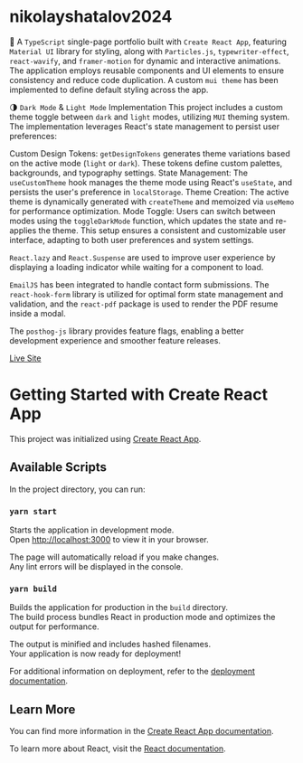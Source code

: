 # nikolayshatalov2024

🚀 A `TypeScript` single-page portfolio built with `Create React App`, featuring `Material UI` library for styling, along with `Particles.js`, `typewriter-effect`, `react-wavify`, and `framer-motion` for dynamic and interactive animations. The application employs reusable components and UI elements to ensure consistency and reduce code duplication. A custom `mui theme` has been implemented to define default styling across the app.

🌗 `Dark Mode` & `Light Mode` Implementation
This project includes a custom theme toggle between `dark` and `light` modes, utilizing `MUI` theming system. The implementation leverages React's state management to persist user preferences:

Custom Design Tokens: `getDesignTokens` generates theme variations based on the active mode (`light` or `dark`). These tokens define custom palettes, backgrounds, and typography settings.
State Management: The `useCustomTheme` hook manages the theme mode using React's `useState`, and persists the user's preference in `localStorage`.
Theme Creation: The active theme is dynamically generated with `createTheme` and memoized via `useMemo` for performance optimization.
Mode Toggle: Users can switch between modes using the `toggleDarkMode` function, which updates the state and re-applies the theme.
This setup ensures a consistent and customizable user interface, adapting to both user preferences and system settings.

`React.lazy` and `React.Suspense` are used to improve user experience by displaying a loading indicator while waiting for a component to load.

`EmailJS` has been integrated to handle contact form submissions. The `react-hook-form` library is utilized for optimal form state management and validation, and the `react-pdf` package is used to render the PDF resume inside a modal.

The `posthog-js` library provides feature flags, enabling a better development experience and smoother feature releases.

<div align="start" >
  <a href="https://nikolayshatalov.com/">Live Site</a>
</div>

# Getting Started with Create React App

This project was initialized using [Create React App](https://github.com/facebook/create-react-app).

## Available Scripts

In the project directory, you can run:

### `yarn start`

Starts the application in development mode.\
Open [http://localhost:3000](http://localhost:3000) to view it in your browser.

The page will automatically reload if you make changes.\
Any lint errors will be displayed in the console.

### `yarn build`

Builds the application for production in the `build` directory.\
The build process bundles React in production mode and optimizes the output for performance.

The output is minified and includes hashed filenames.\
Your application is now ready for deployment!

For additional information on deployment, refer to the [deployment documentation](https://facebook.github.io/create-react-app/docs/deployment).

## Learn More

You can find more information in the [Create React App documentation](https://facebook.github.io/create-react-app/docs/getting-started).

To learn more about React, visit the [React documentation](https://reactjs.org/).
